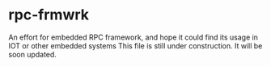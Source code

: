 # rpc-frmwrk
An effort for embedded RPC framework, and hope it could find its usage in IOT or other embedded systems
This file is still under construction. It will be soon updated.
